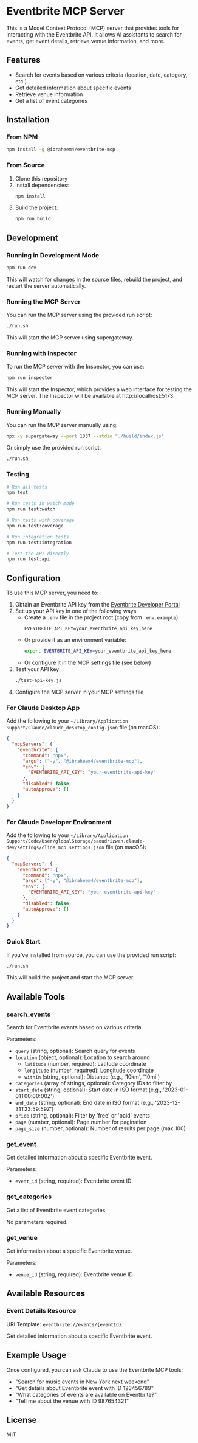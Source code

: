 # Eventbrite MCP Server

This is a Model Context Protocol (MCP) server that provides tools for interacting with the Eventbrite API. It allows AI assistants to search for events, get event details, retrieve venue information, and more.

## Features

- Search for events based on various criteria (location, date, category, etc.)
- Get detailed information about specific events
- Retrieve venue information
- Get a list of event categories

## Installation

### From NPM

```bash
npm install -g @ibraheem4/eventbrite-mcp
```

### From Source

1. Clone this repository
2. Install dependencies:
   ```bash
   npm install
   ```
3. Build the project:
   ```bash
   npm run build
   ```

## Development

### Running in Development Mode

```bash
npm run dev
```

This will watch for changes in the source files, rebuild the project, and restart the server automatically.

### Running the MCP Server

You can run the MCP server using the provided run script:

```bash
./run.sh
```

This will start the MCP server using supergateway.

### Running with Inspector

To run the MCP server with the Inspector, you can use:

```bash
npm run inspector
```

This will start the Inspector, which provides a web interface for testing the MCP server. The Inspector will be available at http://localhost:5173.

### Running Manually

You can run the MCP server manually using:

```bash
npx -y supergateway --port 1337 --stdio "./build/index.js"
```

Or simply use the provided run script:

```bash
./run.sh
```

### Testing

```bash
# Run all tests
npm test

# Run tests in watch mode
npm run test:watch

# Run tests with coverage
npm run test:coverage

# Run integration tests
npm run test:integration

# Test the API directly
npm run test:api
```

## Configuration

To use this MCP server, you need to:

1. Obtain an Eventbrite API key from the [Eventbrite Developer Portal](https://www.eventbrite.com/platform/api)
2. Set up your API key in one of the following ways:
   - Create a `.env` file in the project root (copy from `.env.example`):
     ```
     EVENTBRITE_API_KEY=your_eventbrite_api_key_here
     ```
   - Or provide it as an environment variable:
     ```bash
     export EVENTBRITE_API_KEY=your_eventbrite_api_key_here
     ```
   - Or configure it in the MCP settings file (see below)
3. Test your API key:
   ```bash
   ./test-api-key.js
   ```
4. Configure the MCP server in your MCP settings file

### For Claude Desktop App

Add the following to your `~/Library/Application Support/Claude/claude_desktop_config.json` file (on macOS):

```json
{
  "mcpServers": {
    "eventbrite": {
      "command": "npx",
      "args": ["-y", "@ibraheem4/eventbrite-mcp"],
      "env": {
        "EVENTBRITE_API_KEY": "your-eventbrite-api-key"
      },
      "disabled": false,
      "autoApprove": []
    }
  }
}
```

### For Claude Developer Environment

Add the following to your `~/Library/Application Support/Code/User/globalStorage/saoudrizwan.claude-dev/settings/cline_mcp_settings.json` file (on macOS):

```json
{
  "mcpServers": {
    "eventbrite": {
      "command": "npx",
      "args": ["-y", "@ibraheem4/eventbrite-mcp"],
      "env": {
        "EVENTBRITE_API_KEY": "your-eventbrite-api-key"
      },
      "disabled": false,
      "autoApprove": []
    }
  }
}
```

### Quick Start

If you've installed from source, you can use the provided run script:

```bash
./run.sh
```

This will build the project and start the MCP server.

## Available Tools

### search_events

Search for Eventbrite events based on various criteria.

Parameters:
- `query` (string, optional): Search query for events
- `location` (object, optional): Location to search around
  - `latitude` (number, required): Latitude coordinate
  - `longitude` (number, required): Longitude coordinate
  - `within` (string, optional): Distance (e.g., '10km', '10mi')
- `categories` (array of strings, optional): Category IDs to filter by
- `start_date` (string, optional): Start date in ISO format (e.g., '2023-01-01T00:00:00Z')
- `end_date` (string, optional): End date in ISO format (e.g., '2023-12-31T23:59:59Z')
- `price` (string, optional): Filter by 'free' or 'paid' events
- `page` (number, optional): Page number for pagination
- `page_size` (number, optional): Number of results per page (max 100)

### get_event

Get detailed information about a specific Eventbrite event.

Parameters:
- `event_id` (string, required): Eventbrite event ID

### get_categories

Get a list of Eventbrite event categories.

No parameters required.

### get_venue

Get information about a specific Eventbrite venue.

Parameters:
- `venue_id` (string, required): Eventbrite venue ID

## Available Resources

### Event Details Resource

URI Template: `eventbrite://events/{eventId}`

Get detailed information about a specific Eventbrite event.

## Example Usage

Once configured, you can ask Claude to use the Eventbrite MCP tools:

- "Search for music events in New York next weekend"
- "Get details about Eventbrite event with ID 123456789"
- "What categories of events are available on Eventbrite?"
- "Tell me about the venue with ID 987654321"

## License

MIT
